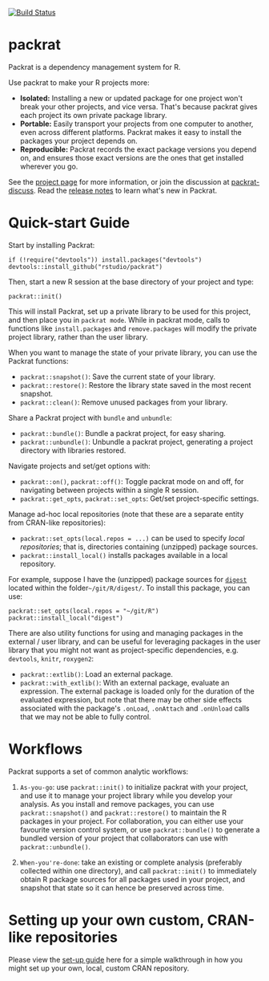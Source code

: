 [![Build Status](https://travis-ci.org/rstudio/packrat.png)](https://travis-ci.org/rstudio/packrat)
# packrat
      
      
      
Packrat is a dependency management system for R.

Use packrat to make your R projects more:

* **Isolated:** Installing a new or updated package for one project won't break
  your other projects, and vice versa. That's because packrat gives each
  project its own private package library.
* **Portable:** Easily transport your projects from one computer to another,
  even across different platforms. Packrat makes it easy to install the
  packages your project depends on.
* **Reproducible:** Packrat records the exact package versions you depend on,
  and ensures those exact versions are the ones that get installed wherever you
  go.

See the [project page](http://rstudio.github.io/packrat/) for more information,
or join the discussion at
[packrat-discuss](https://groups.google.com/forum/#!forum/packrat-discuss).
Read the [release
notes](https://github.com/rstudio/packrat/blob/master/NEWS.md) to learn what's
new in Packrat.

# Quick-start Guide

Start by installing Packrat:

    if (!require("devtools")) install.packages("devtools")
    devtools::install_github("rstudio/packrat")

Then, start a new R session at the base directory of your project and type:

    packrat::init()

This will install Packrat, set up a private library to be used for this
project, and then place you in `packrat mode`. While in packrat mode, calls to
functions like `install.packages` and `remove.packages` will modify the
private project library, rather than the user library.

When you want to manage the state of your private library, you can use the
Packrat functions:

- `packrat::snapshot()`: Save the current state of your library.
- `packrat::restore()`: Restore the library state saved in the most recent
  snapshot.
- `packrat::clean()`: Remove unused packages from your library.

Share a Packrat project with `bundle` and `unbundle`:
- `packrat::bundle()`: Bundle a packrat project, for easy sharing.
- `packrat::unbundle()`: Unbundle a packrat project, generating a project
  directory with libraries restored.

Navigate projects and set/get options with:
- `packrat::on()`, `packrat::off()`: Toggle packrat mode on and off, for
  navigating between projects within a single R session.
- `packrat::get_opts`, `packrat::set_opts`: Get/set project-specific settings.

Manage ad-hoc local repositories (note that these are a separate entity from
CRAN-like repositories):
- `packrat::set_opts(local.repos = ...)` can be used to specify *local
  repositories*; that is, directories containing (unzipped) package sources.
- `packrat::install_local()` installs packages available in a local
  repository.

For example, suppose I have the (unzipped) package sources for
[`digest`](http://cran.r-project.org/package=digest) located
within the folder`~/git/R/digest/`. To install this package, you can use:

    packrat::set_opts(local.repos = "~/git/R")
    packrat::install_local("digest")

There are also utility functions for using and managing packages in the
external / user library, and can be useful for leveraging packages in the user
library that you might not want as project-specific dependencies, e.g.
`devtools`, `knitr`, `roxygen2`:

- `packrat::extlib()`: Load an external package.
- `packrat::with_extlib()`: With an external package, evaluate an expression.
  The external package is loaded only for the duration of the evaluated
  expression, but note that there may be other side effects associated with
  the package's `.onLoad`, `.onAttach` and `.onUnload` calls that we may not
  be able to fully control.

# Workflows

Packrat supports a set of common analytic workflows:

1. `As-you-go`: use `packrat::init()` to initialize packrat with your project,
   and use it to manage your project library while you develop your analysis.
   As you install and remove packages, you can use `packrat::snapshot()` and
   `packrat::restore()` to maintain the R packages in your project. For
   collaboration, you can either use your favourite version control system, or
   use `packrat::bundle()` to generate a bundled version of your project that
   collaborators can use with `packrat::unbundle()`.

2. `When-you're-done`: take an existing or complete analysis (preferably
   collected within one directory), and call `packrat::init()` to immediately
   obtain R package sources for all packages used in your project, and snapshot
   that state so it can hence be preserved across time.

# Setting up your own custom, CRAN-like repositories

Please view the [set-up
guide](http://rstudio.github.io/packrat/custom-repos.html) here for a simple
walkthrough in how you might set up your own, local, custom CRAN repository.
